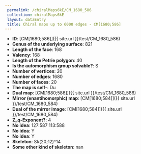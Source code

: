 ```yaml
--- 
 permalink: /chiralMaps6kE/CM_1680_586 
 collection: chiralMaps6kE
 layout: dataEntry
 title: Chiral maps up to 6000 edges - CM[1680;586]
---
```


- **ID**: [CM[1680;586]]({{ site.url }}/test/CM_1680_586)
- **Genus of the underlying surface**: 821
- **Length of the face**: 168
- **Valency**: 168
- **Length of the Petrie polygon**: 40
- **Is the automorphism group solvable?**: S
- **Number of vertices**: 20
- **Number of edges**: 1680
- **Number of faces**: 20
- **The map is self-**: Du
- **Dual map**: [CM[1680;586]]({{ site.url }}/test/CM_1680_586)
- **Mirror (enantihomorphic) map**: [CM[1680;584]]({{ site.url }}/test/CM_1680_584)
- **Dual of the mirror image**: [CM[1680;584]]({{ site.url }}/test/CM_1680_584)
- **Z_q-Exponent?**: 4
- **No idea**:  127:587 113:588
- **No idea**: Y
- **No idea**: Y
- **Skeleton**: Sk(20;12)^14
- **Some other kind of skeleton**: nan
